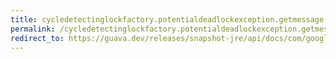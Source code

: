 ```yaml
---
title: cycledetectinglockfactory.potentialdeadlockexception.getmessage
permalink: /cycledetectinglockfactory.potentialdeadlockexception.getmessage/
redirect_to: https://guava.dev/releases/snapshot-jre/api/docs/com/google/common/util/concurrent/CycleDetectingLockFactory.PotentialDeadlockException.html#getMessage--
---
```

